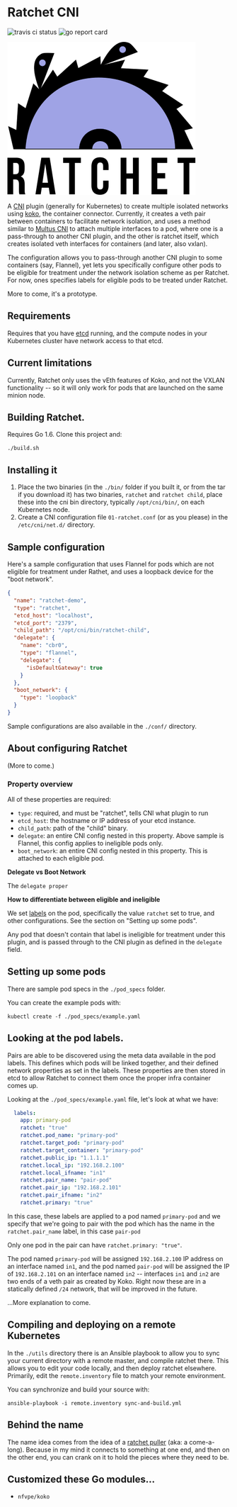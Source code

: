 # Ratchet CNI

![travis ci status](https://travis-ci.org/dougbtv/ratchet-cni.svg?branch=master) ![go report card](https://goreportcard.com/badge/github.com/dougbtv/ratchet-cni)

![ratchet_logo][ratchet_logo]

A [CNI](https://github.com/containernetworking/cni) plugin (generally for Kubernetes) to create multiple isolated networks using [koko](https://github.com/redhat-nfvpe/koko), the container connector. Currently, it creates a veth pair between containers to facilitate network isolation, and uses a method similar to [Multus CNI](https://github.com/Intel-Corp/multus-cni) to attach multiple interfaces to a pod, where one is a pass-through to another CNI plugin, and the other is ratchet itself, which creates isolated veth interfaces for containers (and later, also vxlan).

The configuration allows you to pass-through another CNI plugin to some containers (say, Flannel), yet lets you specifically configure other pods to be eligible for treatment under the network isolation scheme as per Ratchet. For now, ones specifies labels for eligible pods to be treated under Ratchet.

More to come, it's a prototype.

## Requirements

Requires that you have [etcd](https://github.com/coreos/etcd) running, and the compute nodes in your Kubernetes cluster have network access to that etcd.

## Current limitations

Currently, Ratchet only uses the vEth features of Koko, and not the VXLAN functionality -- so it will only work for pods that are launched on the same minion node.

## Building Ratchet.

Requires Go 1.6. Clone this project and:

```
./build.sh
```

## Installing it

1. Place the two binaries (in the `./bin/` folder if you built it, or from the tar if you download it) has two binaries, `ratchet` and `ratchet child`, place these into the cni bin directory, typically `/opt/cni/bin/`, on each Kubernetes node.
2. Create a CNI configuration file `01-ratchet.conf` (or as you please) in the `/etc/cni/net.d/` directory.

## Sample configuration

Here's a sample configuration that uses Flannel for pods which are not eligible for treatment under Rathet, and uses a loopback device for the "boot network".

```json
{
  "name": "ratchet-demo",
  "type": "ratchet",
  "etcd_host": "localhost",
  "etcd_port": "2379",
  "child_path": "/opt/cni/bin/ratchet-child",
  "delegate": {
    "name": "cbr0",
    "type": "flannel",
    "delegate": {
      "isDefaultGateway": true
    }
  },
  "boot_network": {
    "type": "loopback"
  }
}
```

Sample configurations are also available in the `./conf/` directory.

## About configuring Ratchet

(More to come.)

### Property overview

All of these properties are required:

* `type`: required, and must be "ratchet", tells CNI what plugin to run
* `etcd_host`: the hostname or IP address of your etcd instance.
* `child_path`: path of the "child" binary.
* `delegate`: an entire CNI config nested in this property. Above sample is Flannel, this config applies to ineligible pods only.
* `boot_network`: an entire CNI config nested in this property. This is attached to each eligible pod.

**Delegate vs Boot Network**

The `delegate proper`

**How to differentiate between eligible and ineligible**

We set [labels](https://kubernetes.io/docs/concepts/overview/working-with-objects/labels/) on the pod, specifically the value `ratchet` set to true, and other configurations. See the section on "Setting up some pods".

Any pod that doesn't contain that label is ineligible for treatment under this plugin, and is passed through to the CNI plugin as defined in the `delegate` field.

## Setting up some pods

There are sample pod specs in the `./pod_specs` folder.

You can create the example pods with:

```
kubectl create -f ./pod_specs/example.yaml
```

## Looking at the pod labels.

Pairs are able to be discovered using the meta data available in the pod labels. This defines which pods will be linked together, and their defined network properties as set in the labels. These properties are then stored in etcd to allow Ratchet to connect them once the proper infra container comes up.

Looking at the `./pod_specs/example.yaml` file, let's look at what we have:

```yaml
  labels:
    app: primary-pod
    ratchet: "true"
    ratchet.pod_name: "primary-pod"
    ratchet.target_pod: "primary-pod"
    ratchet.target_container: "primary-pod"
    ratchet.public_ip: "1.1.1.1"
    ratchet.local_ip: "192.168.2.100"
    ratchet.local_ifname: "in1"
    ratchet.pair_name: "pair-pod"
    ratchet.pair_ip: "192.168.2.101"
    ratchet.pair_ifname: "in2"
    ratchet.primary: "true"
```

In this case, these labels are applied to a pod named `primary-pod` and we specify that we're going to pair with the pod which has the name in the `ratchet.pair_name` label, in this case `pair-pod`

Only one pod in the pair can have `ratchet.primary: "true"`.

The pod named `primary-pod` will be assigned `192.168.2.100` IP address on an interface named `in1`, and the pod named `pair-pod` will be assigned the IP of `192.168.2.101` on an interface named `in2` -- interfaces `in1` and `in2` are two ends of a veth pair as created by Koko. Right now these are in a statically defined `/24` network, that will be improved in the future.

...More explanation to come.

## Compiling and deploying on a remote Kubernetes

In the `./utils` directory there is an Ansible playbook to allow you to sync your current directory with a remote master, and compile ratchet there. This allows you to edit your code locally, and then deploy ratchet elsewhere. Primarily, edit the `remote.inventory` file to match your remote environment.

You can synchronize and build your source with:

```
ansible-playbook -i remote.inventory sync-and-build.yml
```



## Behind the name

The name idea comes from the idea of a [ratchet puller](https://en.wikipedia.org/wiki/Come-A-Long) (aka: a come-a-long). Because in my mind it connects to something at one end, and then on the other end, you can crank on it to hold the pieces where they need to be.

## Customized these Go modules...

* `nfvpe/koko`


[ratchet_logo]: docs/ratchet.png
